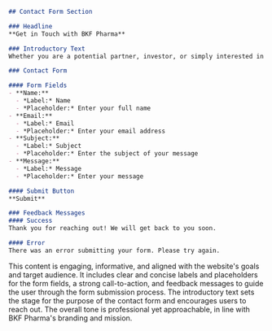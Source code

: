 ```markdown
## Contact Form Section

### Headline
**Get in Touch with BKF Pharma**

### Introductory Text
Whether you are a potential partner, investor, or simply interested in our work, we would love to hear from you. Please fill out the form below and a member of our team will get back to you shortly.

### Contact Form

#### Form Fields
- **Name:** 
  - *Label:* Name
  - *Placeholder:* Enter your full name
- **Email:** 
  - *Label:* Email
  - *Placeholder:* Enter your email address
- **Subject:** 
  - *Label:* Subject
  - *Placeholder:* Enter the subject of your message
- **Message:** 
  - *Label:* Message
  - *Placeholder:* Enter your message

#### Submit Button
**Submit**

### Feedback Messages
#### Success
Thank you for reaching out! We will get back to you soon.

#### Error
There was an error submitting your form. Please try again.
```

This content is engaging, informative, and aligned with the website's goals and target audience. It includes clear and concise labels and placeholders for the form fields, a strong call-to-action, and feedback messages to guide the user through the form submission process. The introductory text sets the stage for the purpose of the contact form and encourages users to reach out. The overall tone is professional yet approachable, in line with BKF Pharma's branding and mission.